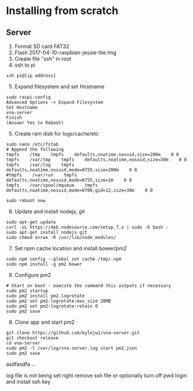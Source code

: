 # Installing from scratch

## Server

1. Format SD card FAT32
2. Flash 2017-04-10-raspbian-jessie-lite.img 
3. Create file "ssh" in root
4. ssh to pi

```
ssh pi@[ip address]
```

5. Expand filesystem and set Hostname
```
sudo raspi-config
Advanced Options -> Expand Filesystem
Set Hostname
vna-server
Finish
(Answer Yes to Reboot)
```

5. Create ram disk for logs/cache/etc

```
sudo nano /etc/fstab
# Append the following
tmpfs    /tmp    tmpfs    defaults,noatime,nosuid,size=200m    0 0
tmpfs    /var/tmp    tmpfs    defaults,noatime,nosuid,size=30m    0 0
tmpfs    /var/log    tmpfs    defaults,noatime,nosuid,mode=0755,size=200m    0 0
#tmpfs    /var/run    tmpfs    defaults,noatime,nosuid,mode=0755,size=2m    0 0
tmpfs    /var/spool/mqueue    tmpfs    defaults,noatime,nosuid,mode=0700,gid=12,size=30m    0 0

sudo reboot now

```

6. Update and install nodejs, git
```
sudo apt-get update
curl -sL https://deb.nodesource.com/setup_7.x | sudo -E bash -
sudo apt-get install nodejs git
sudo chmod a+rwx -R /usr/lib/node_modules/
``` 

7. Set npm cache location and install bower/pm2

```
sudo npm config --global set cache /tmp/.npm
sudo npm install -g pm2 bower
```

8. Configure pm2
```
# Start on boot - execute the command this outputs if necessary
sudo pm2 startup
sudo pm2 install pm2-logrotate
sudo pm2 set pm2-logrotate:max_size 20MB
sudo pm2 set pm2-logrotate:retain 0
sudo pm2 save
```

8. Clone app and start pm2

```
git clone https://github.com/kylejw1/vna-server.git
git checkout release
cd vna-server
sudo pm2 -l /var/log/vna-server.log start pm2.json
sudo pm2 save
```

asdfasdfa
...

log file is not being set right
remove ssh file
or optionally turn off pwd login and install ssh key

